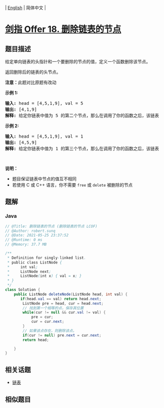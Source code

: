 
| [English](README_EN.md) | 简体中文 |

# [剑指 Offer 18. 删除链表的节点](https://leetcode.cn//problems/shan-chu-lian-biao-de-jie-dian-lcof/)

## 题目描述

<p>给定单向链表的头指针和一个要删除的节点的值，定义一个函数删除该节点。</p>

<p>返回删除后的链表的头节点。</p>

<p><strong>注意：</strong>此题对比原题有改动</p>

<p><strong>示例 1:</strong></p>

<pre><strong>输入:</strong> head = [4,5,1,9], val = 5
<strong>输出:</strong> [4,1,9]
<strong>解释: </strong>给定你链表中值为&nbsp;5&nbsp;的第二个节点，那么在调用了你的函数之后，该链表应变为 4 -&gt; 1 -&gt; 9.
</pre>

<p><strong>示例 2:</strong></p>

<pre><strong>输入:</strong> head = [4,5,1,9], val = 1
<strong>输出:</strong> [4,5,9]
<strong>解释: </strong>给定你链表中值为&nbsp;1&nbsp;的第三个节点，那么在调用了你的函数之后，该链表应变为 4 -&gt; 5 -&gt; 9.
</pre>

<p>&nbsp;</p>

<p><strong>说明：</strong></p>

<ul>
	<li>题目保证链表中节点的值互不相同</li>
	<li>若使用 C 或 C++ 语言，你不需要 <code>free</code> 或 <code>delete</code> 被删除的节点</li>
</ul>


## 题解


### Java

```Java
// @Title: 删除链表的节点 (删除链表的节点 LCOF)
// @Author: robert.sunq
// @Date: 2021-05-25 23:37:52
// @Runtime: 0 ms
// @Memory: 37.7 MB

/**
 * Definition for singly-linked list.
 * public class ListNode {
 *     int val;
 *     ListNode next;
 *     ListNode(int x) { val = x; }
 * }
 */
class Solution {
    public ListNode deleteNode(ListNode head, int val) {
       if(head.val == val) return head.next;
        ListNode pre = head, cur = head.next;
        // 找到第一个相等的点，保存其位置
        while(cur != null && cur.val != val) {
            pre = cur;
            cur = cur.next;
        }
        // 如果该点存在，则删除该点。
        if(cur != null) pre.next = cur.next;
        return head;

    }
}
```



## 相关话题

- [链表](https://leetcode.cn//tag/linked-list)

## 相似题目



